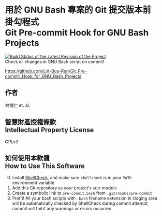 # 用於 GNU Bash 專案的 Git 提交版本前掛勾程式<br>Git Pre-commit Hook for GNU Bash Projects
[![Build Status of the Latest Revision of the Project](https://travis-ci.org/Lin-Buo-Ren/Git_Pre-commit_Hook_for_GNU_Bash_Projects.svg?branch=master)](https://travis-ci.org/Lin-Buo-Ren/Git_Pre-commit_Hook_for_GNU_Bash_Projects)  
Check all changes in GNU Bash script on commit!

<https://github.com/Lin-Buo-Ren/Git_Pre-commit_Hook_for_GNU_Bash_Projects>

## 作者
林博仁 et. al.

## 智慧財產授權條款<br>Intellectual Property License
GPLv3

## 如何使用本軟體<br>How to Use This Software
0. Install [ShellCheck](https://www.shellcheck.net/), and make sure `shellcheck` is in your `PATH` environment variable
1. Add this Git repository as your project's sub-module
2. Create a symbolic link to `pre-commit.bash` from `.git/hooks/pre-commit`
3. Profit!  All your bash scripts with `.bash` filename extension in staging area will be automatically checked by ShellCheck during commit attempt, commit will fail if any warnings or errors occurred.

